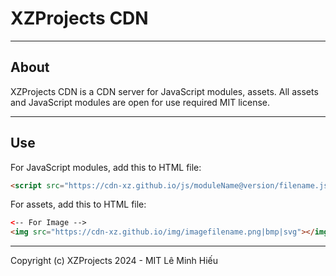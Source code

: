 # XZProjects CDN
---
## About
XZProjects CDN is a CDN server for JavaScript modules, assets.
All assets and JavaScript modules are open for use required MIT license.

---
## Use
For JavaScript modules, add this to HTML file:
```html
<script src="https://cdn-xz.github.io/js/moduleName@version/filename.js"></script>
```
For assets, add this to HTML file:
```html
<-- For Image -->
<img src="https://cdn-xz.github.io/img/imagefilename.png|bmp|svg"></img>
```

---
Copyright (c) XZProjects 2024 - MIT
Lê Minh Hiếu
